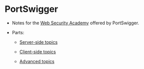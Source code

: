 # PortSwigger

* Notes for the [Web Security Academy](https://portswigger.net/web-security) offered by PortSwigger.

* Parts:

  * [Server-side topics](Server-side/README.md)

  * [Client-side topics](Client-side/README.md)

  * [Advanced topics](Advanced/README.md)
